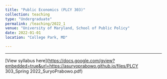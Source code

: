 ```yaml
---
title: "Public Economics (PLCY 303)"
collection: teaching
type: "Undergraduate"
permalink: /teaching/2022_1
venue: "University of Maryland, School of Public Policy"
date: 2022-01-01
location: "College Park, MD"

---
```



---

[View syllabus here](https://docs.google.com/gview?embedded=true&url=https://asuryoprabowo.github.io/files/PLCY 303_Spring 2022_SuryoPrabowo.pdf)
